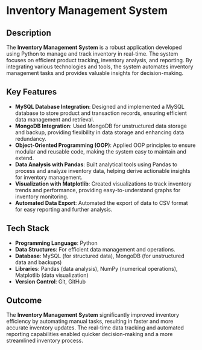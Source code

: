 # Inventory Management System

## Description
The **Inventory Management System** is a robust application developed using Python to manage and track inventory in real-time. The system focuses on efficient product tracking, inventory analysis, and reporting. By integrating various technologies and tools, the system automates inventory management tasks and provides valuable insights for decision-making.

## Key Features
- **MySQL Database Integration**: Designed and implemented a MySQL database to store product and transaction records, ensuring efficient data management and retrieval.
- **MongoDB Integration**: Used MongoDB for unstructured data storage and backup, providing flexibility in data storage and enhancing data redundancy.
- **Object-Oriented Programming (OOP)**: Applied OOP principles to ensure modular and reusable code, making the system easy to maintain and extend.
- **Data Analysis with Pandas**: Built analytical tools using Pandas to process and analyze inventory data, helping derive actionable insights for inventory management.
- **Visualization with Matplotlib**: Created visualizations to track inventory trends and performance, providing easy-to-understand graphs for inventory monitoring.
- **Automated Data Export**: Automated the export of data to CSV format for easy reporting and further analysis.

## Tech Stack
- **Programming Language**: Python
- **Data Structures**: For efficient data management and operations.
- **Database**: MySQL (for structured data), MongoDB (for unstructured data and backups)
- **Libraries**: Pandas (data analysis), NumPy (numerical operations), Matplotlib (data visualization)
- **Version Control**: Git, GitHub

## Outcome
The **Inventory Management System** significantly improved inventory efficiency by automating manual tasks, resulting in faster and more accurate inventory updates. The real-time data tracking and automated reporting capabilities enabled quicker decision-making and a more streamlined inventory process.
